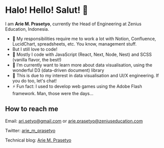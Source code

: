 # Halo! Hello! Salut! 👋

I am **Arie M. Prasetyo**, currently the Head of Engineering at Zenius Education, Indonesia.

- 🏢 My responsibilities require me to work a lot with Notion, Confluence, LucidChart, spreadsheets, etc. You know, management stuff.
- But I still love to code!
- 🔭 Mostly I code with JavaScript (React, Next, Node, Nest) and SCSS (vanilla flavor, the best!)
- 🌱 I’m currently want to learn more about data visualisation, using the wonderful D3 (data-driven document) library
- 🔬 This is due to my interest in data visualisation and UI/X engineering. If you do too, let's chat!
- ⚡ Fun fact: I used to develop web games using the Adobe Flash framework. Man, those were the days...

## How to reach me

Email: ari.setyo@gmail.com or arie.prasetyo@zeniuseducation.com

Twitter: [arie_m_prasetyo](https://twitter.com/arie_m_prasetyo)

Technical blog: [Arie M. Prasetyo](https://arie-m-prasetyo.medium.com/)

<!--
**arisetyo/arisetyo** is a ✨ _special_ ✨ repository because its `README.md` (this file) appears on your GitHub profile.

Here are some ideas to get you started:

- 🔭 I’m currently working on ...
- 🌱 I’m currently learning ...
- 👯 I’m looking to collaborate on ...
- 🤔 I’m looking for help with ...
- 💬 Ask me about ...
- 📫 How to reach me: ...
- 😄 Pronouns: ...
- ⚡ Fun fact: ...
-->
